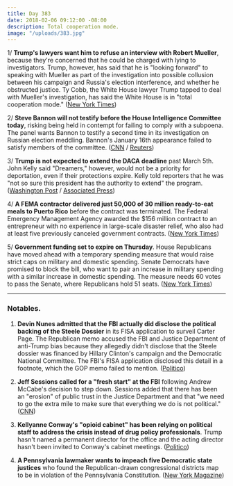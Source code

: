 ```yaml
---
title: Day 383
date: 2018-02-06 09:12:00 -08:00
description: Total cooperation mode.
image: "/uploads/383.jpg"
---
```


1/ **Trump's lawyers want him to refuse an interview with Robert Mueller**, because they're concerned that he could be charged with lying to investigators. Trump, however, has said that he is "looking forward" to speaking with Mueller as part of the investigation into possible collusion between his campaign and Russia's election interference, and whether he obstructed justice. Ty Cobb, the White House lawyer Trump tapped to deal with Mueller's investigation, has said the White House is in "total cooperation mode." ([New York Times](https://www.nytimes.com/2018/02/05/us/politics/trump-lawyers-special-counsel-interview.html))

2/ **Steve Bannon will not testify before the House Intelligence Committee today**, risking being held in contempt for failing to comply with a subpoena. The panel wants Bannon to testify a second time in its investigation on Russian election meddling. Bannon's January 16th appearance failed to satisfy members of the committee. ([CNN](https://www.cnn.com/2018/02/05/politics/bannon-subpoena/index.html) / [Reuters](https://www.reuters.com/article/us-usa-trump-russia-bannon/bannon-will-not-testify-before-house-committee-on-tuesday-sources-idUSKBN1FQ0E5))

3/ **Trump is not expected to extend the DACA deadline** past March 5th. John Kelly said "Dreamers," however, would not be a priority for deportation, even if their protections expire. Kelly told reporters that he was "not so sure this president has the authority to extend" the program. ([Washington Post](https://www.washingtonpost.com/powerpost/white-house-chief-of-staff-trump-not-expected-to-extend-daca-deadline/2018/02/06/7e459e4a-0b54-11e8-95a5-c396801049ef_story.html) / [Associated Press](https://apnews.com/defb4bc4abd94e048d601d50f2d95c1f/White-House-chief:-Dreamers-not-priority-for-deportation))

4/ **A FEMA contractor delivered just 50,000 of 30 million ready-to-eat meals to Puerto Rico** before the contract was terminated. The Federal Emergency Management Agency awarded the $156 million contract to an entrepreneur with no experience in large-scale disaster relief, who also had at least five previously canceled government contracts. ([New York Times](https://www.nytimes.com/2018/02/06/us/fema-contract-puerto-rico.html))

5/ **Government funding set to expire on Thursday**. House Republicans have moved ahead with a temporary spending measure that would raise strict caps on military and domestic spending. Senate Democrats have promised to block the bill, who want to pair an increase in military spending with a similar increase in domestic spending. The measure needs 60 votes to pass the Senate, where Republicans hold 51 seats. ([New York Times](https://www.nytimes.com/2018/02/05/us/politics/house-stopgap-bill-government-shutdown-looms.html))

---

### Notables.

1. **Devin Nunes admitted that the FBI actually did disclose the political backing of the Steele Dossier** in its FISA application to surveil Carter Page. The Republican memo accused the FBI and Justice Department of anti-Trump bias because they allegedly didn't disclose that the Steele dossier was financed by Hillary Clinton's campaign and the Democratic National Committee. The FBI's FISA application disclosed this detail in a footnote, which the GOP memo failed to mention. ([Politico](https://www.politico.com/story/2018/02/05/fbi-footnote-carter-page-warrant-390795))

2. **Jeff Sessions called for a "fresh start" at the FBI** following Andrew McCabe's decision to step down. Sessions added that there has been an "erosion" of public trust in the Justice Department and that "we need to go the extra mile to make sure that everything we do is not political." ([CNN](https://www.cnn.com/2018/02/06/politics/jeff-sessions-fbi-fresh-start-washington-examiner-interview/index.html))

3. **Kellyanne Conway's "opioid cabinet" has been relying on political staff to address the crisis instead of drug policy professionals**. Trump hasn't named a permanent director for the office and the acting director hasn't been invited to Conway's cabinet meetings. ([Politico](https://www.politico.com/story/2018/02/06/kellyanne-conway-opioid-drug-czar-325457))

4. **A Pennsylvania lawmaker wants to impeach five Democratic state justices** who found the Republican-drawn congressional districts map to be in violation of the Pennsylvania Constitution. ([New York Magazine](http://nymag.com/daily/intelligencer/2018/02/pa-lawmaker-hopes-to-impeach-justices-who-nixed-gerrymander.html))
